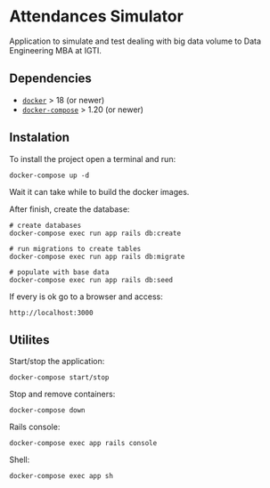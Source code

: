 # Attendances Simulator

Application to simulate and test dealing with big data volume to Data Engineering MBA at IGTI.

## Dependencies

*  [`docker`](https://docs.docker.com/engine/install/) > 18 (or newer)
*  [`docker-compose`](https://docs.docker.com/compose/install/) > 1.20 (or newer)

## Instalation

To install the project open a terminal and run:

```
docker-compose up -d
```

Wait it can take while to build the docker images.

After finish, create the database:

```
# create databases
docker-compose exec run app rails db:create

# run migrations to create tables
docker-compose exec run app rails db:migrate

# populate with base data
docker-compose exec run app rails db:seed
```

If every is ok go to a browser and access:

```
http://localhost:3000
```

## Utilites

Start/stop the application:
```
docker-compose start/stop
```

Stop and remove containers:
```
docker-compose down
```

Rails console:
```
docker-compose exec app rails console
```

Shell:
```
docker-compose exec app sh
```
